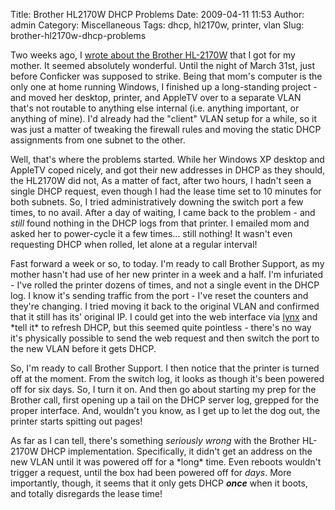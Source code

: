 Title: Brother HL2170W DHCP Problems
Date: 2009-04-11 11:53
Author: admin
Category: Miscellaneous
Tags: dhcp, hl2170w, printer, vlan
Slug: brother-hl2170w-dhcp-problems

Two weeks ago, I [wrote about the Brother
HL-2170W](/2009/03/brother-hl-2170w-great-features-from-a-personal-laser-printer/)
that I got for my mother. It seemed absolutely wonderful. Until the
night of March 31st, just before Conficker was supposed to strike. Being
that mom's computer is the only one at home running Windows, I finished
up a long-standing project - and moved her desktop, printer, and AppleTV
over to a separate VLAN that's not routable to anything else internal
(i.e. anything important, or anything of mine). I'd already had the
"client" VLAN setup for a while, so it was just a matter of tweaking the
firewall rules and moving the static DHCP assignments from one subnet to
the other.

Well, that's where the problems started. While her Windows XP desktop
and AppleTV coped nicely, and got their new addresses in DHCP as they
should, the HL2170W did not, As a matter of fact, after two hours, I
hadn't seen a single DHCP request, even though I had the lease time set
to 10 minutes for both subnets. So, I tried administratively downing the
switch port a few times, to no avail. After a day of waiting, I came
back to the problem - and *still* found nothing in the DHCP logs from
that printer. I emailed mom and asked her to power-cycle it a few
times... still nothing! It wasn't even requesting DHCP when rolled, let
alone at a regular interval!

Fast forward a week or so, to today. I'm ready to call Brother Support,
as my mother hasn't had use of her new printer in a week and a half. I'm
infuriated - I've rolled the printer dozens of times, and not a single
event in the DHCP log. I know it's sending traffic from the port - I've
reset the counters and they're changing. I tried moving it back to the
original VLAN and confirmed that it still has its' original IP. I could
get into the web interface via [lynx](http://lynx.isc.org/) and \*tell
it\* to refresh DHCP, but this seemed quite pointless - there's no way
it's physically possible to send the web request and then switch the
port to the new VLAN before it gets DHCP.

So, I'm ready to call Brother Support. I then notice that the printer is
turned off at the moment. From the switch log, it looks as though it's
been powered off for six days. So, I turn it on. And then go about
starting my prep for the Brother call, first opening up a tail on the
DHCP server log, grepped for the proper interface. And, wouldn't you
know, as I get up to let the dog out, the printer starts spitting out
pages!

As far as I can tell, there's something *seriously wrong* with the
Brother HL-2170W DHCP implementation. Specifically, it didn't get an
address on the new VLAN until it was powered off for a \*long\* time.
Even reboots wouldn't trigger a request, until the box had been powered
off for *days*. More importantly, though, it seems that it only gets
DHCP ***once*** when it boots, and totally disregards the lease time!

